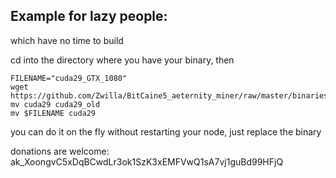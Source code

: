 ## Example for lazy people:
which have no time to build

cd into the directory where you have your binary, then



```
FILENAME="cuda29_GTX_1080"
wget 
https://github.com/Zwilla/BitCaine5_aeternity_miner/raw/master/binaries/$FILENAME
mv cuda29 cuda29_old
mv $FILENAME cuda29
```

you can do it on the fly without restarting your node, just replace the binary


donations are welcome: ak_XoongvC5xDqBCwdLr3ok1SzK3xEMFVwQ1sA7vj1guBd99HFjQ
